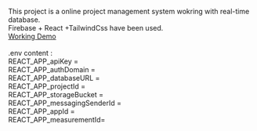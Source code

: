 This project is a online project management system wokring with real-time database.<br/>
Firebase + React +TailwindCss have been used.<br/>
<a href="https://projectmanagement.netlify.app/signup">Working Demo</a><br/><br/>
.env content : <br/>
REACT_APP_apiKey = <br/>
REACT_APP_authDomain = <br/>
REACT_APP_databaseURL = <br/>
REACT_APP_projectId = <br/>
REACT_APP_storageBucket = <br/>
REACT_APP_messagingSenderId = <br/>
REACT_APP_appId = <br/>
REACT_APP_measurementId= <br/>
